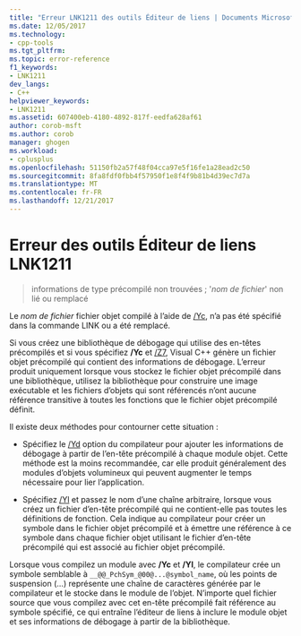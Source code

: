 ```yaml
---
title: "Erreur LNK1211 des outils Éditeur de liens | Documents Microsoft"
ms.date: 12/05/2017
ms.technology:
- cpp-tools
ms.tgt_pltfrm: 
ms.topic: error-reference
f1_keywords:
- LNK1211
dev_langs:
- C++
helpviewer_keywords:
- LNK1211
ms.assetid: 607400eb-4180-4892-817f-eedfa628af61
author: corob-msft
ms.author: corob
manager: ghogen
ms.workload:
- cplusplus
ms.openlocfilehash: 51150fb2a57f48f04cca97e5f16fe1a28ead2c50
ms.sourcegitcommit: 8fa8fdf0fbb4f57950f1e8f4f9b81b4d39ec7d7a
ms.translationtype: MT
ms.contentlocale: fr-FR
ms.lasthandoff: 12/21/2017
---
```

# <a name="linker-tools-error-lnk1211"></a>Erreur des outils Éditeur de liens LNK1211

> informations de type précompilé non trouvées ; '*nom de fichier*' non lié ou remplacé

Le *nom de fichier* fichier objet compilé à l’aide de [/Yc](../../build/reference/yc-create-precompiled-header-file.md), n’a pas été spécifié dans la commande LINK ou a été remplacé.

Si vous créez une bibliothèque de débogage qui utilise des en-têtes précompilés et si vous spécifiez **/Yc** et [/Z7](../../build/reference/z7-zi-zi-debug-information-format.md), Visual C++ génère un fichier objet précompilé qui contient des informations de débogage. L’erreur produit uniquement lorsque vous stockez le fichier objet précompilé dans une bibliothèque, utilisez la bibliothèque pour construire une image exécutable et les fichiers d’objets qui sont référencés n’ont aucune référence transitive à toutes les fonctions que le fichier objet précompilé définit.

Il existe deux méthodes pour contourner cette situation :

- Spécifiez le [/Yd](../../build/reference/yd-place-debug-information-in-object-file.md) option du compilateur pour ajouter les informations de débogage à partir de l’en-tête précompilé à chaque module objet. Cette méthode est la moins recommandée, car elle produit généralement des modules d’objets volumineux qui peuvent augmenter le temps nécessaire pour lier l’application.

- Spécifiez [/Yl](../../build/reference/yl-inject-pch-reference-for-debug-library.md) et passez le nom d’une chaîne arbitraire, lorsque vous créez un fichier d’en-tête précompilé qui ne contient-elle pas toutes les définitions de fonction. Cela indique au compilateur pour créer un symbole dans le fichier objet précompilé et à émettre une référence à ce symbole dans chaque fichier objet utilisant le fichier d’en-tête précompilé qui est associé au fichier objet précompilé.

Lorsque vous compilez un module avec **/Yc** et **/Yl**, le compilateur crée un symbole semblable à `__@@_PchSym_@00@...@symbol_name`, où les points de suspension (...) représente une chaîne de caractères générée par le compilateur et le stocke dans le module de l’objet. N’importe quel fichier source que vous compilez avec cet en-tête précompilé fait référence au symbole spécifié, ce qui entraîne l’éditeur de liens à inclure le module objet et ses informations de débogage à partir de la bibliothèque.
